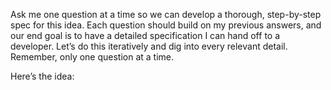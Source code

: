 Ask me one question at a time so we can develop a thorough, step-by-step spec for this idea. Each question should build on my previous answers, and our end goal is to have a detailed specification I can hand off to a developer. Let’s do this iteratively and dig into every relevant detail. Remember, only one question at a time.

Here’s the idea:

<IDEA>
